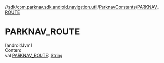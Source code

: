 //[sdk](../../../index.md)/[com.parknav.sdk.android.navigation.util](../index.md)/[ParknavConstants](index.md)/[PARKNAV_ROUTE](-p-a-r-k-n-a-v_-r-o-u-t-e.md)



# PARKNAV_ROUTE  
[androidJvm]  
Content  
val [PARKNAV_ROUTE](-p-a-r-k-n-a-v_-r-o-u-t-e.md): [String](https://developer.android.com/reference/kotlin/java/lang/String.html)  



